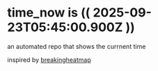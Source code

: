 # time_now is (( 2025-09-23T05:45:00.900Z ))

an automated repo that shows the currnent time

inspired by [breakingheatmap](https://github.com/breakingheatmap/breakingheatmap)